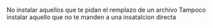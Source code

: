 No instalar aquellos que te pidan el remplazo de un archivo 
Tampoco instalar aquello que no te manden a una insatalcion directa

